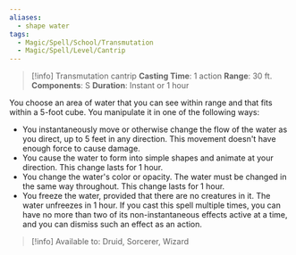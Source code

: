 ```yaml
---
aliases:
  - shape water
tags:
  - Magic/Spell/School/Transmutation
  - Magic/Spell/Level/Cantrip
---
```

>[!info]
>Transmutation cantrip
>**Casting Time**: 1 action
>**Range**: 30 ft.
>**Components**: S
>**Duration**: Instant or 1 hour

You choose an area of water that you can see within range and that fits within a 5-foot cube. You manipulate it in one of the following ways:
- You instantaneously move or otherwise change the flow of the water as you direct, up to 5 feet in any direction. This movement doesn't have enough force to cause damage.
- You cause the water to form into simple shapes and animate at your direction. This change lasts for 1 hour.
- You change the water's color or opacity. The water must be changed in the same way throughout. This change lasts for 1 hour.
- You freeze the water, provided that there are no creatures in it. The water unfreezes in 1 hour.
If you cast this spell multiple times, you can have no more than two of its non-instantaneous effects active at a time, and you can dismiss such an effect as an action.<br>
>[!info] Available to:
>Druid, Sorcerer, Wizard